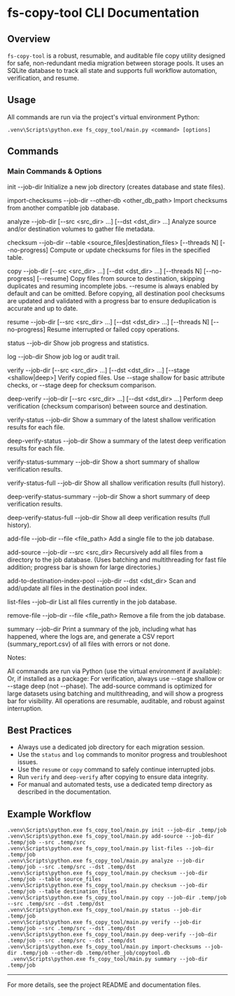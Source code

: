 # fs-copy-tool CLI Documentation

## Overview
`fs-copy-tool` is a robust, resumable, and auditable file copy utility designed for safe, non-redundant media migration between storage pools. It uses an SQLite database to track all state and supports full workflow automation, verification, and resume.

## Usage

All commands are run via the project's virtual environment Python:

```
.venv\Scripts\python.exe fs_copy_tool/main.py <command> [options]
```

## Commands


### Main Commands & Options
init --job-dir <path>
Initialize a new job directory (creates database and state files).

import-checksums --job-dir <path> --other-db <other_db_path>
Import checksums from another compatible job database.

analyze --job-dir <path> [--src <src_dir> ...] [--dst <dst_dir> ...]
Analyze source and/or destination volumes to gather file metadata.

checksum --job-dir <path> --table <source_files|destination_files> [--threads N] [--no-progress]
Compute or update checksums for files in the specified table.

copy --job-dir <path> [--src <src_dir> ...] [--dst <dst_dir> ...] [--threads N] [--no-progress] [--resume]
Copy files from source to destination, skipping duplicates and resuming incomplete jobs.
--resume is always enabled by default and can be omitted.
Before copying, all destination pool checksums are updated and validated with a progress bar to ensure deduplication is accurate and up to date.

resume --job-dir <path> [--src <src_dir> ...] [--dst <dst_dir> ...] [--threads N] [--no-progress]
Resume interrupted or failed copy operations.

status --job-dir <path>
Show job progress and statistics.

log --job-dir <path>
Show job log or audit trail.

verify --job-dir <path> [--src <src_dir> ...] [--dst <dst_dir> ...] [--stage <shallow|deep>]
Verify copied files. Use --stage shallow for basic attribute checks, or --stage deep for checksum comparison.

deep-verify --job-dir <path> [--src <src_dir> ...] [--dst <dst_dir> ...]
Perform deep verification (checksum comparison) between source and destination.

verify-status --job-dir <path>
Show a summary of the latest shallow verification results for each file.

deep-verify-status --job-dir <path>
Show a summary of the latest deep verification results for each file.

verify-status-summary --job-dir <path>
Show a short summary of shallow verification results.

verify-status-full --job-dir <path>
Show all shallow verification results (full history).

deep-verify-status-summary --job-dir <path>
Show a short summary of deep verification results.

deep-verify-status-full --job-dir <path>
Show all deep verification results (full history).

add-file --job-dir <path> --file <file_path>
Add a single file to the job database.

add-source --job-dir <path> --src <src_dir>
Recursively add all files from a directory to the job database.
(Uses batching and multithreading for fast file addition; progress bar is shown for large directories.)

add-to-destination-index-pool --job-dir <path> --dst <dst_dir>
Scan and add/update all files in the destination pool index.

list-files --job-dir <path>
List all files currently in the job database.

remove-file --job-dir <path> --file <file_path>
Remove a file from the job database.

summary --job-dir <path>
Print a summary of the job, including what has happened, where the logs are, and generate a CSV report (summary_report.csv) of all files with errors or not done.

Notes:

All commands are run via Python (use the virtual environment if available):
Or, if installed as a package:
For verification, always use --stage shallow or --stage deep (not --phase).
The add-source command is optimized for large datasets using batching and multithreading, and will show a progress bar for visibility.
All operations are resumable, auditable, and robust against interruption.

## Best Practices
- Always use a dedicated job directory for each migration session.
- Use the `status` and `log` commands to monitor progress and troubleshoot issues.
- Use the `resume` or `copy` command to safely continue interrupted jobs.
- Run `verify` and `deep-verify` after copying to ensure data integrity.
- For manual and automated tests, use a dedicated temp directory as described in the documentation.

## Example Workflow
```
.venv\Scripts\python.exe fs_copy_tool/main.py init --job-dir .temp/job
.venv\Scripts\python.exe fs_copy_tool/main.py add-source --job-dir .temp/job --src .temp/src
.venv\Scripts\python.exe fs_copy_tool/main.py list-files --job-dir .temp/job
.venv\Scripts\python.exe fs_copy_tool/main.py analyze --job-dir .temp/job --src .temp/src --dst .temp/dst
.venv\Scripts\python.exe fs_copy_tool/main.py checksum --job-dir .temp/job --table source_files
.venv\Scripts\python.exe fs_copy_tool/main.py checksum --job-dir .temp/job --table destination_files
.venv\Scripts\python.exe fs_copy_tool/main.py copy --job-dir .temp/job --src .temp/src --dst .temp/dst
.venv\Scripts\python.exe fs_copy_tool/main.py status --job-dir .temp/job
.venv\Scripts\python.exe fs_copy_tool/main.py verify --job-dir .temp/job --src .temp/src --dst .temp/dst
.venv\Scripts\python.exe fs_copy_tool/main.py deep-verify --job-dir .temp/job --src .temp/src --dst .temp/dst
.venv\Scripts\python.exe fs_copy_tool/main.py import-checksums --job-dir .temp/job --other-db .temp/other_job/copytool.db
 .venv\Scripts\python.exe fs_copy_tool/main.py summary --job-dir .temp/job
```

---

For more details, see the project README and documentation files.
